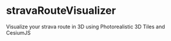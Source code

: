 # stravaRouteVisualizer
Visualize your strava route in 3D using Photorealistic 3D Tiles and CesiumJS
